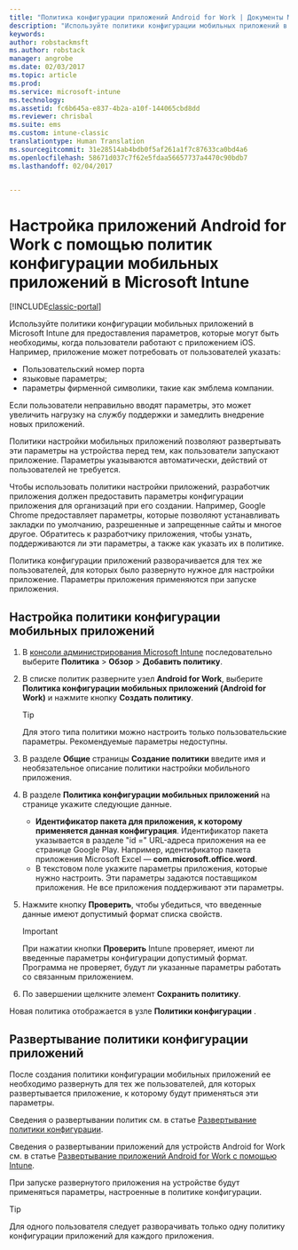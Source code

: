 ```yaml
---
title: "Политика конфигурации приложений Android for Work | Документы Майкрософт"
description: "Используйте политики конфигурации мобильных приложений в Intune для предоставления параметров, которые могут быть необходимы, когда пользователи работают с приложением Android for Work."
keywords: 
author: robstackmsft
ms.author: robstack
manager: angrobe
ms.date: 02/03/2017
ms.topic: article
ms.prod: 
ms.service: microsoft-intune
ms.technology: 
ms.assetid: fc6b645a-e837-4b2a-a10f-144065cbd8dd
ms.reviewer: chrisbal
ms.suite: ems
ms.custom: intune-classic
translationtype: Human Translation
ms.sourcegitcommit: 31e28514ab4bdb0f5af261a1f7c87633ca0bd4a6
ms.openlocfilehash: 58671d037c7f62e5fdaa56657737a4470c90bdb7
ms.lasthandoff: 02/04/2017


---
```


# <a name="configure-android-for-work-apps-with-mobile-app-configuration-policies-in-microsoft-intune"></a>Настройка приложений Android for Work с помощью политик конфигурации мобильных приложений в Microsoft Intune

[!INCLUDE[classic-portal](../includes/classic-portal.md)]

Используйте политики конфигурации мобильных приложений в Microsoft Intune для предоставления параметров, которые могут быть необходимы, когда пользователи работают с приложением iOS. Например, приложение может потребовать от пользователей указать:

-   Пользовательский номер порта
-   языковые параметры;
-   параметры фирменной символики, такие как эмблема компании.

Если пользователи неправильно вводят параметры, это может увеличить нагрузку на службу поддержки и замедлить внедрение новых приложений.

Политики настройки мобильных приложений позволяют развертывать эти параметры на устройства перед тем, как пользователи запускают приложение. Параметры указываются автоматически, действий от пользователей не требуется.

Чтобы использовать политики настройки приложений, разработчик приложения должен предоставить параметры конфигурации приложения для организаций при его создании. Например, Google Chrome предоставляет параметры, которые позволяют устанавливать закладки по умолчанию, разрешенные и запрещенные сайты и многое другое. Обратитесь к разработчику приложения, чтобы узнать, поддерживаются ли эти параметры, а также как указать их в политике.

Политика конфигурации приложений разворачивается для тех же пользователей, для которых было развернуто нужное для настройки приложение. Параметры приложения применяются при запуске приложения.

## <a name="configure-a-mobile-app-configuration-policy"></a>Настройка политики конфигурации мобильных приложений

1.  В [консоли администрирования Microsoft Intune](https://manage.microsoft.com) последовательно выберите **Политика** &gt; **Обзор** &gt; **Добавить политику**.

2.  В списке политик разверните узел **Android for Work**, выберите **Политика конфигурации мобильных приложений (Android for Work)** и нажмите кнопку **Создать политику**.

    > [!TIP]
    > Для этого типа политики можно настроить только пользовательские параметры. Рекомендуемые параметры недоступны.

3.  В разделе **Общие** страницы **Создание политики** введите имя и необязательное описание политики настройки мобильного приложения.

4. В разделе **Политика конфигурации мобильных приложений** на странице укажите следующие данные.
    - **Идентификатор пакета для приложения, к которому применяется данная конфигурация**. Идентификатор пакета указывается в разделе "id =" URL-адреса приложения на ее странице Google Play. Например, идентификатор пакета приложения Microsoft Excel — **com.microsoft.office.word**.
    - В текстовом поле укажите параметры приложения, которые нужно настроить. Эти параметры задаются поставщиком приложения. Не все приложения поддерживают эти параметры.
5.  Нажмите кнопку **Проверить**, чтобы убедиться, что введенные данные имеют допустимый формат списка свойств.

    > [!IMPORTANT]
    > При нажатии кнопки **Проверить** Intune проверяет, имеют ли введенные параметры конфигурации допустимый формат. Программа не проверяет, будут ли указанные параметры работать со связанным приложением.

6.  По завершении щелкните элемент **Сохранить политику**.

Новая политика отображается в узле **Политики конфигурации** .


## <a name="deploy-the-app-configuration-policy"></a>Развертывание политики конфигурации приложений
После создания политики конфигурации мобильных приложений ее необходимо развернуть для тех же пользователей, для которых развертывается приложение, к которому будут применяться эти параметры.

Сведения о развертывании политик см. в статье [Развертывание политики конфигурации](/intune/deploy-use/manage-settings-and-features-on-your-devices-with-microsoft-intune-policies#deploy-a-configuration-policy).

Сведения о развертывании приложений для устройств Android for Work см. в статье [Развертывание приложений Android for Work с помощью Intune](android-for-work-apps.md).

При запуске развернутого приложения на устройстве будут применяться параметры, настроенные в политике конфигурации.

> [!TIP]
> Для одного пользователя следует разворачивать только одну политику конфигурации приложений для каждого приложения.

